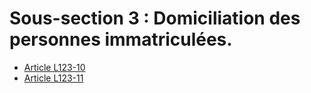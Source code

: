 # Sous-section 3 : Domiciliation des personnes immatriculées.

- [Article L123-10](article-l123-10.md)
- [Article L123-11](article-l123-11.md)
